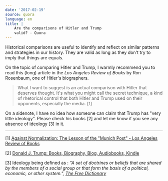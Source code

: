 ```yaml
---
date: '2017-02-19'
source: quora
language: en
title: |
    Are the comparisons of Hitler and Trump
    valid? - Quora
---
```


Historical comparisons are useful to identify and reflect on similar
patterns and strategies in our history. They are valid as long as they
don't try to imply that things are equals.

On the topic of comparing Hitler and Trump, I warmly recommend you to
read this (long) article in the *Los Angeles Review of Books* by Ron
Rosenbaum, one of Hitler's biographers.

> What I want to suggest is an actual comparison with Hitler that
> deserves thought. It's what you might call the secret technique, a
> kind of rhetorical control that both Hitler and Trump used on their
> opponents, especially the media. \[1\]

On a sidenote, I have no idea how someone can claim that Trump has "very
little ideology". Please check his books \[2\] and let me know if you
see any absence of ideology \[3\] in it.

------------------------------------------------------------------------

\[1\] [Against Normalization: The Lesson of the "Munich Post" - Los
Angeles Review of
Books](https://lareviewofbooks.org/article/normalization-lesson-munich-post/)

\[2\] [Donald J. Trump: Books, Biography, Blog, Audiobooks,
Kindle](https://www.amazon.com/Donald-J.-Trump/e/B001H6O8M2)

\[3\] Ideology being defined as : *"A set of doctrines or beliefs that
are shared by the members of a social group or that form the basis of a
political, economic, or other system.",* [*The Free
Dictionary*](http://www.thefreedictionary.com/ideology)
